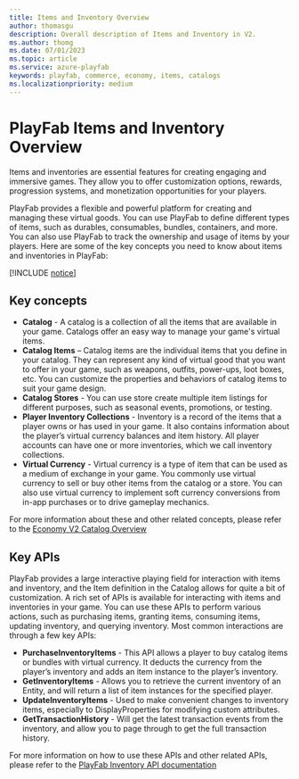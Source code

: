 ```yaml
---
title: Items and Inventory Overview
author: thomasgu
description: Overall description of Items and Inventory in V2.
ms.author: thomg
ms.date: 07/01/2023
ms.topic: article
ms.service: azure-playfab
keywords: playfab, commerce, economy, items, catalogs
ms.localizationpriority: medium
---
```


# PlayFab Items and Inventory Overview

Items and inventories are essential features for creating engaging and immersive games. They allow you to offer customization options, rewards, progression systems, and monetization opportunities for your players. 

PlayFab provides a flexible and powerful platform for creating and managing these virtual goods. You can use PlayFab to define different types of items, such as durables, consumables, bundles, containers, and more. You can also use PlayFab to track the ownership and usage of items by your players. Here are some of the key concepts you need to know about items and inventories in PlayFab:

[!INCLUDE [notice](../../../includes/_economy-deprecation.md)]

## Key concepts

* **Catalog** - A catalog is a collection of all the items that are available in your game. Catalogs offer an easy way to manage your game's virtual items. 
* **Catalog Items** – Catalog items are the individual items that you define in your catalog. They can represent any kind of virtual good that you want to offer in your game, such as weapons, outfits, power-ups, loot boxes, etc. You can customize the properties and behaviors of catalog items to suit your game design.
* **Catalog Stores** - You can use store create multiple item listings for different purposes, such as seasonal events, promotions, or testing.
* **Player Inventory Collections** -  Inventory is a record of the items that a player owns or has used in your game. It also contains information about the player’s virtual currency balances and item history. All player accounts can have one or more inventories, which we call inventory collections. 
* **Virtual Currency** - Virtual currency is a type of item that can be used as a medium of exchange in your game. You commonly use virtual currency to sell or buy other items from the catalog or a store. You can also use virtual currency to implement soft currency conversions from in-app purchases or to drive gameplay mechanics.

For more information about these and other related concepts, please refer to the [Economy V2 Catalog Overview](../catalog/catalog-overview.md) 

## Key APIs

PlayFab provides a large interactive playing field for interaction with items and inventory, and the Item definition in the Catalog allows for quite a bit of customization. A rich set of APIs is available for interacting with items and inventories in your game. You can use these APIs to perform various actions, such as purchasing items, granting items, consuming items, updating inventory, and querying inventory. Most common interactions are through a few key APIs:

* **PurchaseInventoryItems** - This API allows a player to buy catalog items or bundles with virtual currency. It deducts the currency from the player’s inventory and adds an item instance to the player’s inventory.
* **GetInventoryItems** - Allows you to retrieve the current inventory of an Entity, and will return a list of item instances for the specified player.
* **UpdateInventoryItems** - Used to make convenient changes to inventory items, especially to DisplayProperties for modifying custom attributes.
* **GetTransactionHistory** - Will get the latest transaction events from the inventory, and allow you to page through to get the full transaction history.

For more information on how to use these APIs and other related APIs, please refer to the [PlayFab Inventory API documentation](https://learn.microsoft.com/rest/api/playfab/economy/inventory?view=playfab-rest) 
